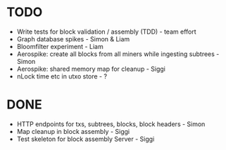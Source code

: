 # TODO
- Write tests for block validation / assembly (TDD) - team effort
- Graph database spikes - Simon & Liam
- Bloomfilter experiment - Liam
- Aerospike: create all blocks from all miners while ingesting subtrees - Simon
- Aerospike: shared memory map for cleanup - Siggi
- nLock time etc in utxo store - ?

# DONE
- HTTP endpoints for txs, subtrees, blocks, block headers - Simon
- Map cleanup in block assembly - Siggi
- Test skeleton for block assembly Server - Siggi
